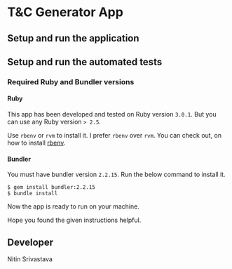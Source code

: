 # T&C Generator App

## Setup and run the application 
## Setup and run the automated tests

### Required Ruby and Bundler versions
#### Ruby
This app has been developed and tested on Ruby version `3.0.1`.
But you can use any Ruby version `> 2.5`.

Use `rbenv` or `rvm` to install it. I prefer `rbenv` over `rvm`. You can check out, on how to install [rbenv](https://github.com/rbenv/rbenv).

#### Bundler
You must have bundler version `2.2.15`. Run the below command to install it.
```
$ gem install bundler:2.2.15
$ bundle install
```
Now the app is ready to run on your machine.


Hope you found the given instructions helpful.

## Developer
Nitin Srivastava
